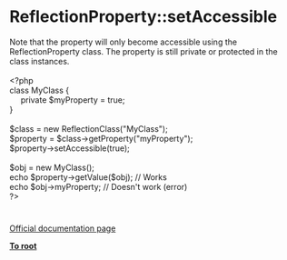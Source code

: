 # ReflectionProperty::setAccessible




<div class="phpcode"><span class="html">
Note that the property will only become accessible using the ReflectionProperty class. The property is still private or protected in the class instances.<br><br><span class="default">&lt;?php<br></span><span class="keyword">class </span><span class="default">MyClass </span><span class="keyword">{<br>&#xA0; &#xA0;&#xA0; private </span><span class="default">$myProperty </span><span class="keyword">= </span><span class="default">true</span><span class="keyword">;<br>}<br><br></span><span class="default">$class </span><span class="keyword">= new </span><span class="default">ReflectionClass</span><span class="keyword">(</span><span class="string">&quot;MyClass&quot;</span><span class="keyword">);<br></span><span class="default">$property </span><span class="keyword">= </span><span class="default">$class</span><span class="keyword">-&gt;</span><span class="default">getProperty</span><span class="keyword">(</span><span class="string">&quot;myProperty&quot;</span><span class="keyword">);<br></span><span class="default">$property</span><span class="keyword">-&gt;</span><span class="default">setAccessible</span><span class="keyword">(</span><span class="default">true</span><span class="keyword">);<br><br></span><span class="default">$obj </span><span class="keyword">= new </span><span class="default">MyClass</span><span class="keyword">();<br>echo </span><span class="default">$property</span><span class="keyword">-&gt;</span><span class="default">getValue</span><span class="keyword">(</span><span class="default">$obj</span><span class="keyword">); </span><span class="comment">// Works<br></span><span class="keyword">echo </span><span class="default">$obj</span><span class="keyword">-&gt;</span><span class="default">myProperty</span><span class="keyword">; </span><span class="comment">// Doesn&apos;t work (error)<br></span><span class="default">?&gt;</span>
</span>
</div>
  

#

[Official documentation page](https://www.php.net/manual/en/reflectionproperty.setaccessible.php)

**[To root](/README.md)**
